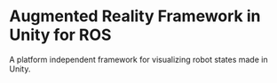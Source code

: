 # Augmented Reality Framework in Unity for ROS

A platform independent framework for visualizing robot states made in Unity.

